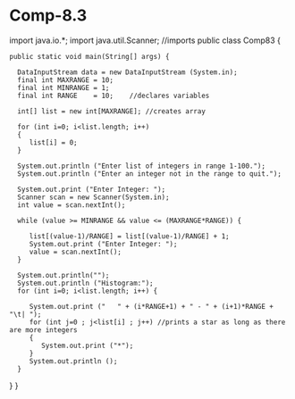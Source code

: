 # Comp-8.3

import java.io.*;
import java.util.Scanner; //imports 
public class Comp83 {

    public static void main(String[] args) {

      DataInputStream data = new DataInputStream (System.in);
      final int MAXRANGE = 10;
      final int MINRANGE = 1;
      final int RANGE    = 10;    //declares variables 

      int[] list = new int[MAXRANGE]; //creates array

      for (int i=0; i<list.length; i++) 
      {
         list[i] = 0;
      }

      System.out.println ("Enter list of integers in range 1-100.");
      System.out.println ("Enter an integer not in the range to quit.");

      System.out.print ("Enter Integer: ");
      Scanner scan = new Scanner(System.in);
      int value = scan.nextInt();

      while (value >= MINRANGE && value <= (MAXRANGE*RANGE)) {

         list[(value-1)/RANGE] = list[(value-1)/RANGE] + 1;
         System.out.print ("Enter Integer: ");
         value = scan.nextInt();
      }

      System.out.println("");
      System.out.println ("Histogram:");
      for (int i=0; i<list.length; i++) {

         System.out.print ("   " + (i*RANGE+1) + " - " + (i+1)*RANGE + "\t| ");
         for (int j=0 ; j<list[i] ; j++) //prints a star as long as there are more integers
         {
            System.out.print ("*");
         }
         System.out.println ();
      }
   }
}
